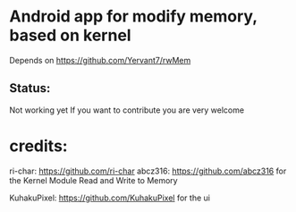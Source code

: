 # Android app for modify memory, based on kernel
Depends on https://github.com/Yervant7/rwMem

## Status: 

Not working yet
If you want to contribute you are very welcome

# credits: 

ri-char: https://github.com/ri-char
abcz316: https://github.com/abcz316
for the Kernel Module Read and Write to Memory

KuhakuPixel: https://github.com/KuhakuPixel
for the ui
